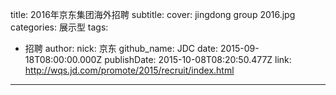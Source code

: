 title: 2016年京东集团海外招聘
subtitle: 
cover: jingdong group 2016.jpg
categories: 展示型
tags:
  - 招聘
author:
  nick: 京东
  github_name: JDC
date: 2015-09-18T08:00:00.000Z
publishDate: 2015-10-08T08:20:50.477Z
link: http://wqs.jd.com/promote/2015/recruit/index.html
---

